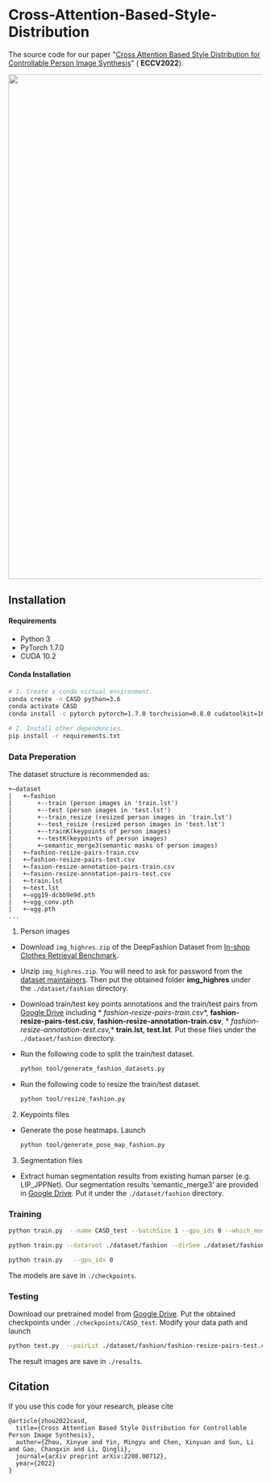 # Cross-Attention-Based-Style-Distribution

The source code for our
paper "[Cross Attention Based Style Distribution for Controllable Person Image Synthesis](https://arxiv.org/abs/2208.00712)" (
**ECCV2022**).

<p align='center'>  
  <img src='https://github.com/xyzhouo/CASD/blob/main/head_img3_00.png' width='1000'/>
</p>

## Installation

#### Requirements

- Python 3
- PyTorch 1.7.0
- CUDA 10.2

#### Conda Installation

``` bash
# 1. Create a conda virtual environment.
conda create -n CASD python=3.6
conda activate CASD
conda install -c pytorch pytorch=1.7.0 torchvision=0.8.0 cudatoolkit=10.2

# 2. Install other dependencies.
pip install -r requirements.txt
```

### Data Preperation

The dataset structure is recommended as:

```
+—dataset
|   +—fashion
|       +--train (person images in 'train.lst')
|       +--test (person images in 'test.lst')
|       +--train_resize (resized person images in 'train.lst')
|       +--test_resize (resized person images in 'test.lst')
|       +--trainK(keypoints of person images)
|       +--testK(keypoints of person images)
|       +—semantic_merge3(semantic masks of person images)
|   +—fashion-resize-pairs-train.csv
|   +—fashion-resize-pairs-test.csv
|   +—fasion-resize-annotation-pairs-train.csv
|   +—fasion-resize-annotation-pairs-test.csv
|   +—train.lst
|   +—test.lst
|   +—vgg19-dcbb9e9d.pth
|   +—vgg_conv.pth
|   +—vgg.pth
...
```

1. Person images

- Download `img_highres.zip` of the DeepFashion Dataset
  from [In-shop Clothes Retrieval Benchmark](https://drive.google.com/drive/folders/0B7EVK8r0v71pYkd5TzBiclMzR00).

- Unzip `img_highres.zip`. You will need to ask for password from
  the [dataset maintainers](http://mmlab.ie.cuhk.edu.hk/projects/DeepFashion/InShopRetrieval.html). Then put the
  obtained folder **img_highres** under the `./dataset/fashion` directory.

- Download train/test key points annotations and the train/test pairs
  from [Google Drive](https://drive.google.com/drive/folders/1qGRZUJY7QipLRDNQ0lhCubDPsJxmX2jK?usp=sharing) including *
  *fashion-resize-pairs-train.csv**, **fashion-resize-pairs-test.csv**, **fashion-resize-annotation-train.csv**, *
  *fashion-resize-annotation-test.csv,** **train.lst**, **test.lst**. Put these files under the  `./dataset/fashion`
  directory.

- Run the following code to split the train/test dataset.

  ```bash
  python tool/generate_fashion_datasets.py
  ```

- Run the following code to resize the train/test dataset.

  ```bash
  python tool/resize_fashion.py
  ``` 


2. Keypoints files

- Generate the pose heatmaps. Launch
  ```bash
  python tool/generate_pose_map_fashion.py
  ```

3. Segmentation files

- Extract human segmentation results from existing human parser (e.g. LIP_JPPNet). Our segmentation results
  ‘semantic_merge3’ are provided
  in [Google Drive](https://drive.google.com/drive/folders/1qGRZUJY7QipLRDNQ0lhCubDPsJxmX2jK?usp=sharing). Put it under
  the ```./dataset/fashion``` directory.

### Training

```bash
python train.py  --name CASD_test --batchSize 1 --gpu_ids 0 --which_model_netG CASD_FreqFusion --checkpoints_dir ./checkpoints
```

```bash
python train.py --dataroot ./dataset/fashion --dirSem ./dataset/fashion --pairLst ./dataset/fashion/fashion-resize-multiView-pairs-train.csv --name CASD_test --batchSize 1 --gpu_ids 0 --which_model_netG CASD --checkpoints_dir ./checkpoints
```

```bash
python train.py   --gpu_ids 0 

```

The models are save in `./checkpoints`.

### Testing

Download our pretrained model
from [Google Drive](https://drive.google.com/drive/folders/1qGRZUJY7QipLRDNQ0lhCubDPsJxmX2jK?usp=sharing). Put the
obtained checkpoints under `./checkpoints/CASD_test`. Modify your data path and launch

```bash
python test.py  --pairLst ./dataset/fashion/fashion-resize-pairs-test.csv  --results_dir ./results --name CASD_test --phase test  --batchSize 1  --gpu_ids 0,0  --which_epoch 1000
```



The result images are save in `./results`.

## Citation

If you use this code for your research, please cite

```
@article{zhou2022casd,
  title={Cross Attention Based Style Distribution for Controllable Person Image Synthesis},
  author={Zhou, Xinyue and Yin, Mingyu and Chen, Xinyuan and Sun, Li and Gao, Changxin and Li, Qingli},
  journal={arXiv preprint arXiv:2208.00712},
  year={2022}
}
```


